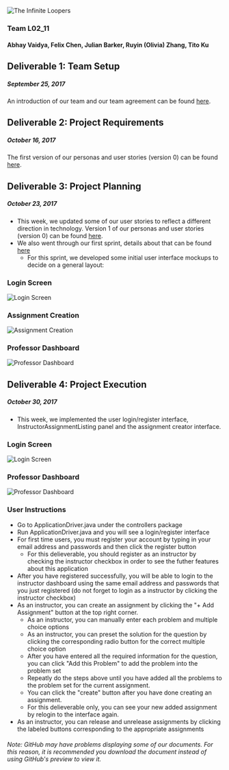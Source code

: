 ![The Infinite Loopers](https://i.imgur.com/3qSxZjk.png)
### Team L02_11
#### Abhay Vaidya, Felix Chen, Julian Barker, Ruyin (Olivia) Zhang, Tito Ku

## Deliverable 1: Team Setup
##### September 25, 2017
An introduction of our team and our team agreement can be found [here](https://github.com/CSCC01F17/L02_11/blob/master/Documents/Project_Deliverable_1.pdf).

## Deliverable 2: Project Requirements
##### October 16, 2017
The first version of our personas and user stories (version 0) can be found [here](https://github.com/CSCC01F17/L02_11/blob/master/Documents/Personas_and_User_Stories_v0.pdf).

## Deliverable 3: Project Planning
##### October 23, 2017
- This week, we updated some of our user stories to reflect a different direction in technology. Version 1 of our personas and user stories (version 0) can be found [here](https://github.com/CSCC01F17/L02_11/blob/master/Documents/Personas_and_User_Stories_v1.pdf).
- We also went through our first sprint, details about that can be found [here](https://github.com/CSCC01F17/L02_11/blob/master/Documents/Sprint_1_Plan.pdf)
  - For this sprint, we developed some initial user interface mockups to decide on a general layout:
### Login Screen
![Login Screen](https://github.com/CSCC01F17/L02_11/blob/master/Documents/Mockups/login.png)
### Assignment Creation
![Assignment Creation](https://github.com/CSCC01F17/L02_11/blob/master/Documents/Mockups/new_assignment.png)
### Professor Dashboard
![Professor Dashboard](https://github.com/CSCC01F17/L02_11/blob/master/Documents/Mockups/professor_dashboard.png)

## Deliverable 4: Project Execution
##### October 30, 2017
- This week, we implemented the user login/register interface, InstructorAssignmentListing panel and the assignment creator interface.
### Login Screen
![Login Screen](https://github.com/CSCC01F17/L02_11/blob/master/Documents/Deliverable_4/Login_Screen.png)
### Professor Dashboard
![Professor Dashboard](https://github.com/CSCC01F17/L02_11/blob/master/Documents/Deliverable_4/Instructor_Dashboard.png)

### User Instructions
- Go to ApplicationDriver.java under the controllers package
- Run ApplicationDriver.java and you will see a login/register interface
- For first time users, you must register your account by typing in your email address and passwords and then click the register button
    - For this delieverable, you should register as an instructor by checking the instructor checkbox in order to see the futher features about this application
- After you have registered successfully, you will be able to login to the instructor dashboard using the same email address and passwords that you just registered (do not forget to login as a instructor by clicking the instructor checkbox)
- As an instructor, you can create an assignment by clicking the "+ Add Assignment" button at the top right corner. 
  - As an instructor, you can manually enter each problem and multiple choice options
  - As an instructor, you can preset the solution for the question by clicking the corresponding radio button for the correct multiple choice option
  - After you have entered all the required information for the question, you can click "Add this Problem" to add the problem into the problem set
  - Repeatly do the steps above until you have added all the problems to the problem set for the current assignment. 
  - You can click the "create" button after you have done creating an assignment. 
  - For this delieverable only, you can see your new added assignment by relogin to the interface again.
- As an instructor, you can release and unrelease assignments by clicking the labeled buttons corresponding to the appropriate assignments
###### Note: GitHub may have problems displaying some of our documents. For this reason, it is recommended you download the document instead of using GitHub's preview to view it.

